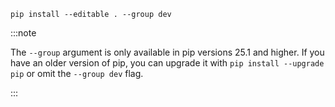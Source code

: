 ```shell
pip install --editable . --group dev
```

:::note

The `--group` argument is only available in pip versions 25.1 and higher. If you have an older version of pip, you can upgrade it with `pip install --upgrade pip` or omit the `--group dev` flag.

:::
